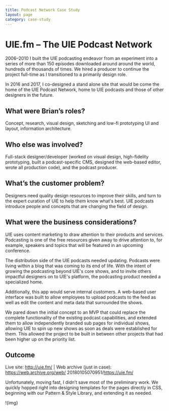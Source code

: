 ```yaml
---
title: Podcast Network Case Study
layout: page
category: case-study
---
```


# UIE.fm – The UIE Podcast Network

2006–2010 I built the UIE podcasting endeavor from an experiment into a series of more than 150 episodes downloaded around around the world, hundreds of thousands of times. We hired a producer to continue the project full-time as I transitioned to a primarily design role.

In 2016 and 2017, I co-designed a stand alone site that would be come the home of the UIE Podcast Network, home to UIE podcasts and those of other designers in the future.

## What were Brian’s roles?

Concept, research, visual design, sketching and low-fi prototyping UI and layout, information architecture.

## Who else was involved?

Full-stack designer/developer (worked on visual design, high-fidelity prototyping, built a podcast-specific CMS, designed the web-based editor, wrote all production code), and the podcast producer.

## What’s the customer problem?

Designers need quality design resources to improve their skills, and turn to the expert curation of UIE to help them know what's best. UIE podcasts introduce people and concepts that are changing the field of design.

## What were the business considerations?

UIE uses content marketing to draw attention to their products and services. Podcasting is one of the free resources given away to drive attention to, for example, speakers and topics that will be featured in an upcoming conference.

The distribution side of the UIE podcasts needed updating. Podcasts were living within a blog that was coming to its end of life. With the intent of growing the podcasting beyond UIE's core shows, and to invite others impactful designers on to UIE's platform, the podcasting product needed a specialized home.

Additionally, this app would serve internal customers. A web-based user interface was built to allow employees to upload podcasts to the feed as well as edit the content and meta data that surrounded the shows.

We pared down the initial concept to an MVP that could replace the complete functionality of the existing podcast capabilities, and extended them to allow independently branded sub pages for individual shows, allowing UIE to spin up new shows as soon as deals were established for them. This allowed the project to be built in between other projects that had been higher up on the priority list.

## Outcome

Live site: http://uie.fm/ | Web archive (just in case): https://web.archive.org/web/
20180105070951/https://uie.fm/

Unfortunately, moving fast, I didn’t save most of the preliminary work. We quickly hopped right into designing templates for the pages directly in CSS, beginning with our Pattern & Style Library, and extending it as needed.

!{img}